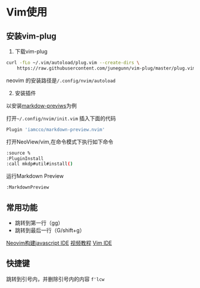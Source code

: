 # Vim使用


## 安装vim-plug

1. 下载vim-plug

```bash
curl -fLo ~/.vim/autoload/plug.vim --create-dirs \
    https://raw.githubusercontent.com/junegunn/vim-plug/master/plug.vim
```
neovim 的安装路径是`/.config/nvim/autoload`

2. 安装插件

以安装[markdow-previws](https://github.com/iamcco/markdown-preview.nvim)为例

打开`~/.config/nvim/init.vim` 插入下面的代码
```bash
Plugin 'iamcco/markdown-preview.nvim'

```
打开NeoView/vim,在命令模式下执行如下命令

```bash
:source %
:PluginInstall
:call mkdp#util#install()
```
运行Markdown Preview

```bash
:MarkdownPreview
```

## 常用功能

* 跳转到第一行（gg）
* 跳转到最后一行（G/shift+g）

[Neovim构建javascript IDE](https://jsdev.org/env/ide/neovim/)
[视频教程](https://frontendmasters.com/courses/vim-fundamentals/)
[Vim IDE](https://github.com/LunarVim/nvim-basic-ide)

## 快捷键

跳转到引号内，并删除引号内的内容 `f'lcw`
